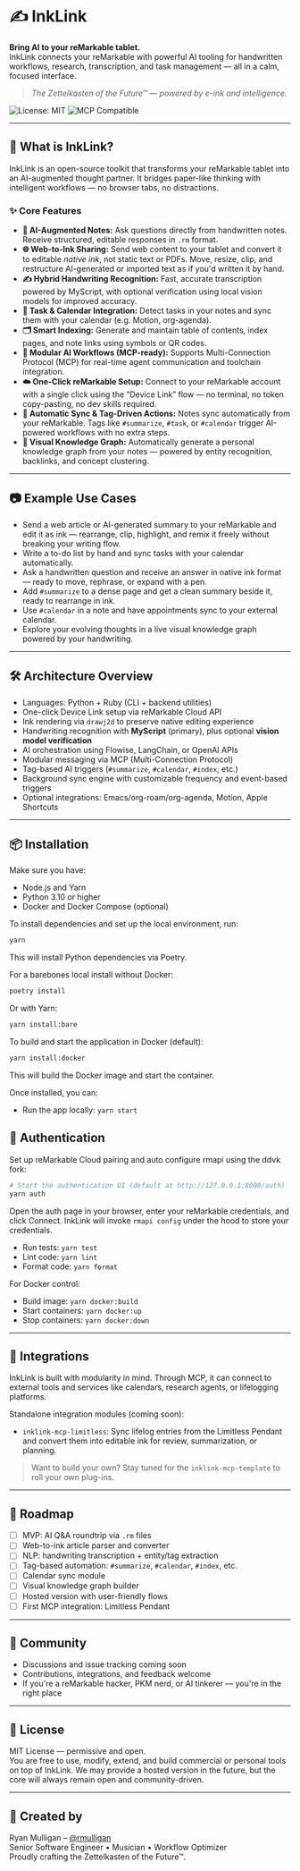 # ✍️ InkLink

**Bring AI to your reMarkable tablet.**  
InkLink connects your reMarkable with powerful AI tooling for handwritten workflows, research, transcription, and task management — all in a calm, focused interface.

> _The Zettelkasten of the Future™ — powered by e-ink and intelligence._

![License: MIT](https://img.shields.io/badge/license-MIT-blue.svg)
![MCP Compatible](https://img.shields.io/badge/MCP-Compatible-brightgreen)

---

## 🚀 What is InkLink?

InkLink is an open-source toolkit that transforms your reMarkable tablet into an AI-augmented thought partner. It bridges paper-like thinking with intelligent workflows — no browser tabs, no distractions.

### ✨ Core Features

- **🧠 AI-Augmented Notes:** Ask questions directly from handwritten notes. Receive structured, editable responses in `.rm` format.
- **🌐 Web-to-Ink Sharing:** Send web content to your tablet and convert it to editable *native ink*, not static text or PDFs. Move, resize, clip, and restructure AI-generated or imported text as if you'd written it by hand.
- **✍️ Hybrid Handwriting Recognition:** Fast, accurate transcription powered by MyScript, with optional verification using local vision models for improved accuracy.
- **📅 Task & Calendar Integration:** Detect tasks in your notes and sync them with your calendar (e.g. Motion, org-agenda).
- **🗂 Smart Indexing:** Generate and maintain table of contents, index pages, and note links using symbols or QR codes.
- **🔌 Modular AI Workflows (MCP-ready):** Supports Multi-Connection Protocol (MCP) for real-time agent communication and toolchain integration.
- **☁️ One-Click reMarkable Setup:** Connect to your reMarkable account with a single click using the “Device Link” flow — no terminal, no token copy-pasting, no dev skills required.
- **🔄 Automatic Sync & Tag-Driven Actions:** Notes sync automatically from your reMarkable. Tags like `#summarize`, `#task`, or `#calendar` trigger AI-powered workflows with no extra steps.
- **🧠 Visual Knowledge Graph:** Automatically generate a personal knowledge graph from your notes — powered by entity recognition, backlinks, and concept clustering.

---

## 📷 Example Use Cases

- Send a web article or AI-generated summary to your reMarkable and edit it as ink — rearrange, clip, highlight, and remix it freely without breaking your writing flow.
- Write a to-do list by hand and sync tasks with your calendar automatically.
- Ask a handwritten question and receive an answer in native ink format — ready to move, rephrase, or expand with a pen.
- Add `#summarize` to a dense page and get a clean summary beside it, ready to rearrange in ink.
- Use `#calendar` in a note and have appointments sync to your external calendar.
- Explore your evolving thoughts in a live visual knowledge graph powered by your handwriting.

---

## 🛠 Architecture Overview

- Languages: Python + Ruby (CLI + backend utilities)
- One-click Device Link setup via reMarkable Cloud API
- Ink rendering via `drawj2d` to preserve native editing experience
- Handwriting recognition with **MyScript** (primary), plus optional **vision model verification**
- AI orchestration using Flowise, LangChain, or OpenAI APIs
- Modular messaging via MCP (Multi-Connection Protocol)
- Tag-based AI triggers (`#summarize`, `#calendar`, `#index`, etc.)
- Background sync engine with customizable frequency and event-based triggers
- Optional integrations: Emacs/org-roam/org-agenda, Motion, Apple Shortcuts

---

## 📦 Installation

Make sure you have:
- Node.js and Yarn
- Python 3.10 or higher
- Docker and Docker Compose (optional)

To install dependencies and set up the local environment, run:

```bash
yarn
```

This will install Python dependencies via Poetry.

For a barebones local install without Docker:

```bash
poetry install
```

Or with Yarn:

```bash
yarn install:bare
```

To build and start the application in Docker (default):

```bash
yarn install:docker
```

This will build the Docker image and start the container.

Once installed, you can:
- Run the app locally: `yarn start`
  
## 🔐 Authentication

Set up reMarkable Cloud pairing and auto configure rmapi using the ddvk fork:
```bash
# Start the authentication UI (default at http://127.0.0.1:8000/auth)
yarn auth
```
Open the auth page in your browser, enter your reMarkable credentials, and click Connect. InkLink will invoke `rmapi config` under the hood to store your credentials.

- Run tests: `yarn test`
- Lint code: `yarn lint`
- Format code: `yarn format`

For Docker control:
- Build image: `yarn docker:build`
- Start containers: `yarn docker:up`
- Stop containers: `yarn docker:down`

---

## 🔌 Integrations

InkLink is built with modularity in mind. Through MCP, it can connect to external tools and services like calendars, research agents, or lifelogging platforms.

Standalone integration modules (coming soon):
- `inklink-mcp-limitless`: Sync lifelog entries from the Limitless Pendant and convert them into editable ink for review, summarization, or planning.

> Want to build your own? Stay tuned for the `inklink-mcp-template` to roll your own plug-ins.

---

## 🧪 Roadmap

- [ ] MVP: AI Q&A roundtrip via `.rm` files
- [ ] Web-to-ink article parser and converter
- [ ] NLP: handwriting transcription + entity/tag extraction
- [ ] Tag-based automation: `#summarize`, `#calendar`, `#index`, etc.
- [ ] Calendar sync module
- [ ] Visual knowledge graph builder
- [ ] Hosted version with user-friendly flows
- [ ] First MCP integration: Limitless Pendant

---

## 👥 Community

- Discussions and issue tracking coming soon
- Contributions, integrations, and feedback welcome
- If you're a reMarkable hacker, PKM nerd, or AI tinkerer — you're in the right place

---

## 🪪 License

MIT License — permissive and open.  
You are free to use, modify, extend, and build commercial or personal tools on top of InkLink. We may provide a hosted version in the future, but the core will always remain open and community-driven.

---

## 🧠 Created by

Ryan Mulligan – [@rmulligan](https://github.com/rmulligan)  
Senior Software Engineer • Musician • Workflow Optimizer  
Proudly crafting the Zettelkasten of the Future™.